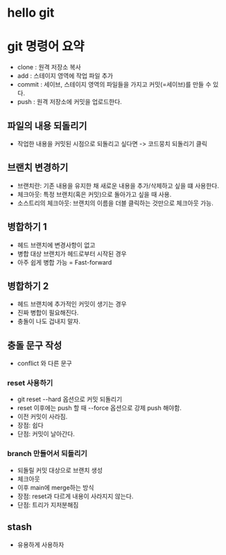 # hello git

# git 명령어 요약

- clone : 원격 저장소 복사
- add : 스테이지 영역에 작업 파일 추가
- commit : 세이브, 스테이지 영역의 파일들을 가지고 커밋(=세이브)를 만들 수 있다. 
- push : 원격 저장소에 커밋을 업로드한다.


## 파일의 내용 되돌리기

- 작업한 내용을 커밋된 시점으로 되돌리고 싶다면 -> 코드뭉치 되돌리기 클릭

## 브랜치 변경하기

- 브랜치란: 기존 내용을 유지한 채 새로운 내용을 추가/삭제하고 싶을 떄 사용한다. 
- 체크아웃: 특정 브랜치(혹은 커밋)으로 돌아가고 싶을 때 사용.
- 소스트리의 체크아웃: 브랜치의 이름을 더블 클릭하는 것만으로 체크아웃 가능. 

## 병합하기 1

- 헤드 브랜치에 변경사항이 없고
- 병합 대상 브랜치가 헤드로부터 시작된 경우
- 아주 쉽게 병합 가능 = Fast-forward

## 병합하기 2

- 헤드 브랜치에 추가적인 커밋이 생기는 경우
- 진짜 병합이 필요해진다. 
- 충돌이 나도 겁내지 말자.

## 충돌 문구 작성

- conflict 와 다른 문구

### reset 사용하기

- git reset --hard 옵션으로 커밋 되돌리기
- reset 이후에는 push 할 때 --force 옵션으로 강제 push 해야함.
- 이전 커밋이 사라짐.
- 장점: 쉽다
- 단점: 커밋이 날아간다. 

### branch 만들어서 되돌리기

- 되돌릴 커밋 대상으로 브랜치 생성
- 체크아웃
- 이후 main에 merge하는 방식
- 장점: reset과 다르게 내용이 사라지지 않는다.
- 단점: 트리가 지저분해짐

## stash

- 유용하게 사용하자